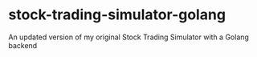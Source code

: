 # stock-trading-simulator-golang
An updated version of my original Stock Trading Simulator with a Golang backend
